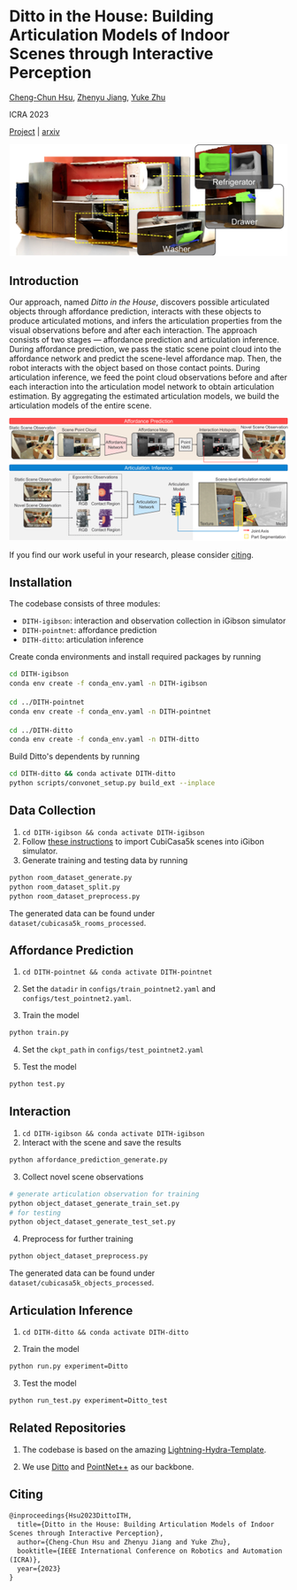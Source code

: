 # Ditto in the House: Building Articulation Models of Indoor Scenes through Interactive Perception


[Cheng-Chun Hsu](https://chengchunhsu.github.io/), [Zhenyu Jiang](http://zhenyujiang.me), [Yuke Zhu](https://www.cs.utexas.edu/~yukez/)

ICRA 2023

[Project](https://ut-austin-rpl.github.io/HouseDitto/) | [arxiv](https://arxiv.org/abs/2302.01295)

![teaser](assets/teaser.png)

## Introduction
Our approach, named *Ditto in the House*, discovers possible articulated objects through affordance prediction, interacts with these objects to produce articulated motions, and infers the articulation properties from the visual observations before and after each interaction. The approach consists of two stages — affordance prediction and articulation inference. During affordance prediction, we pass the static scene point cloud into the affordance network and predict the scene-level affordance map. Then, the robot interacts with the object based on those contact points. During articulation inference, we feed the point cloud observations before and after each interaction into the articulation model network to obtain articulation estimation. By aggregating the estimated articulation models, we build the articulation models of the entire scene.

![intro](assets/framework.png)

If you find our work useful in your research, please consider [citing](#citing).

## Installation
The codebase consists of three modules:

- `DITH-igibson`: interaction and observation collection in iGibson simulator
- `DITH-pointnet`: affordance prediction
- `DITH-ditto`: articulation inference

Create conda environments and install required packages by running

```bash
cd DITH-igibson
conda env create -f conda_env.yaml -n DITH-igibson

cd ../DITH-pointnet
conda env create -f conda_env.yaml -n DITH-pointnet

cd ../DITH-ditto
conda env create -f conda_env.yaml -n DITH-ditto
```

Build Ditto's dependents by running

```bash
cd DITH-ditto && conda activate DITH-ditto
python scripts/convonet_setup.py build_ext --inplace
```

## Data Collection

1. `cd DITH-igibson && conda activate DITH-igibson`
2. Follow [these instructions](https://github.com/StanfordVL/iGibson/tree/master/igibson/utils/data_utils/ext_scene) to import CubiCasa5k scenes into iGibon simulator.
3. Generate training and testing data by running

```bash
python room_dataset_generate.py
python room_dataset_split.py
python room_dataset_preprocess.py
```

The generated data can be found under `dataset/cubicasa5k_rooms_processed`.

## Affordance Prediction

1. `cd DITH-pointnet && conda activate DITH-pointnet`
2. Set the `datadir` in `configs/train_pointnet2.yaml` and `configs/test_pointnet2.yaml`.

3. Train the model

```bash
python train.py
```

4. Set the `ckpt_path` in `configs/test_pointnet2.yaml`

5. Test the model

```bash
python test.py
```

## Interaction

1. `cd DITH-igibson && conda activate DITH-igibson`
2. Interact with the scene and save the results

```bash
python affordance_prediction_generate.py
```

3. Collect novel scene observations

```bash
# generate articulation observation for training
python object_dataset_generate_train_set.py
# for testing
python object_dataset_generate_test_set.py
```

4. Preprocess for further training

```bash
python object_dataset_preprocess.py
```

The generated data can be found under `dataset/cubicasa5k_objects_processed`.

## Articulation Inference

1. `cd DITH-ditto && conda activate DITH-ditto`

2. Train the model

```bash
python run.py experiment=Ditto
```

3. Test the model

```bash
python run_test.py experiment=Ditto_test
```

## Related Repositories

1. The codebase is based on the amazing [Lightning-Hydra-Template](https://github.com/ashleve/lightning-hydra-template).

2. We use [Ditto](https://github.com/UT-Austin-RPL/Ditto) and [PointNet++](https://github.com/erikwijmans/Pointnet2_PyTorch/tree/master) as our backbone.

## Citing

```
@inproceedings{Hsu2023DittoITH,
  title={Ditto in the House: Building Articulation Models of Indoor Scenes through Interactive Perception},
  author={Cheng-Chun Hsu and Zhenyu Jiang and Yuke Zhu},
  booktitle={IEEE International Conference on Robotics and Automation (ICRA)},
  year={2023}
}
```
